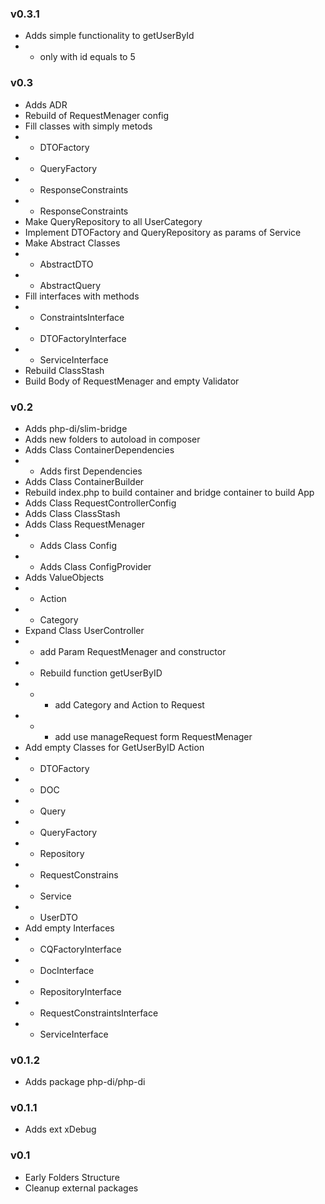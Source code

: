 ### v0.3.1 ###
* Adds simple functionality to getUserById
* * only with id equals to 5

### v0.3 ###
* Adds ADR
* Rebuild of RequestMenager config
* Fill classes with simply metods
* * DTOFactory
* * QueryFactory
* * ResponseConstraints
* * ResponseConstraints
* Make QueryRepository to all UserCategory
* Implement DTOFactory and QueryRepository as params of Service
* Make Abstract Classes
* * AbstractDTO
* * AbstractQuery
* Fill interfaces with methods
* * ConstraintsInterface
* * DTOFactoryInterface
* * ServiceInterface
* Rebuild ClassStash
* Build Body of RequestMenager and empty Validator

### v0.2 ###
* Adds php-di/slim-bridge
* Adds new folders to autoload in composer
* Adds Class ContainerDependencies
* * Adds first Dependencies
* Adds Class ContainerBuilder
* Rebuild index.php to build container and bridge container to build App
* Adds Class RequestControllerConfig
* Adds Class ClassStash
* Adds Class RequestMenager
* * Adds Class Config
* * Adds Class ConfigProvider
* Adds ValueObjects
* * Action
* * Category
* Expand Class UserController
* * add Param RequestMenager and constructor
* * Rebuild function getUserByID
* * * add Category and Action to Request 
* * * add use manageRequest form RequestMenager
* Add empty Classes for GetUserByID Action
* * DTOFactory
* * DOC
* * Query
* * QueryFactory
* * Repository
* * RequestConstrains
* * Service
* * UserDTO
* Add empty Interfaces
* * CQFactoryInterface
* * DocInterface
* * RepositoryInterface
* * RequestConstraintsInterface
* * ServiceInterface

### v0.1.2 ###
* Adds package php-di/php-di

### v0.1.1 ###
* Adds ext xDebug

### v0.1 ###
* Early Folders Structure
* Cleanup external packages
